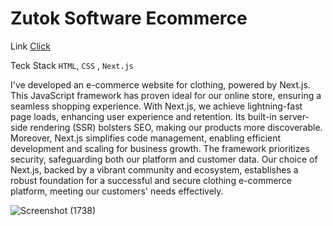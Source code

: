 # Zutok Software Ecommerce

Link <a href="https://ecommercezutok.vercel.app/" > Click </a>

Teck Stack `HTML`,  `CSS` , `Next.js`

I've developed an e-commerce website for clothing, powered by Next.js. This JavaScript framework has proven ideal for our online store, ensuring a seamless shopping experience. With Next.js, we achieve lightning-fast page loads, enhancing user experience and retention. Its built-in server-side rendering (SSR) bolsters SEO, making our products more discoverable. Moreover, Next.js simplifies code management, enabling efficient development and scaling for business growth. The framework prioritizes security, safeguarding both our platform and customer data. Our choice of Next.js, backed by a vibrant community and ecosystem, establishes a robust foundation for a successful and secure clothing e-commerce platform, meeting our customers' needs effectively.

![Screenshot (1738)](https://github.com/mdfaizan973/ZT_C/assets/106812942/b9314bbb-512c-47a5-80f4-0ac2f99ba289)
